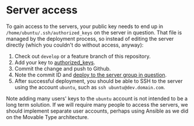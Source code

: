 # Server access

To gain access to the servers, your public key needs to end up in `/home/ubuntu/.ssh/authorized_keys` on the server in question. That file is managed by the deployment process, so instead of editing the server directly (which you couldn't do without access, anyway):

1. Check out `develop` or a feature branch of this repository.
1. Add your key to [authorized_keys](../../../configs/home/ubuntu/.ssh/authorized_keys).
1. Commit the change and push to Github.
1. Note the commit ID and [deploy to the server group in question](../../deployment/deploy_from_github).
1. After successful deployment, you should be able to SSH to the server using the account `ubuntu`, such as `ssh ubuntu@dev.domain.com`.

Note adding many users' keys to the `ubuntu` account is not intended to be a long term solution. If we will require many people to access the servers, we should implement separate user accounts, perhaps using Ansible as we did on the Movable Type architecture.
